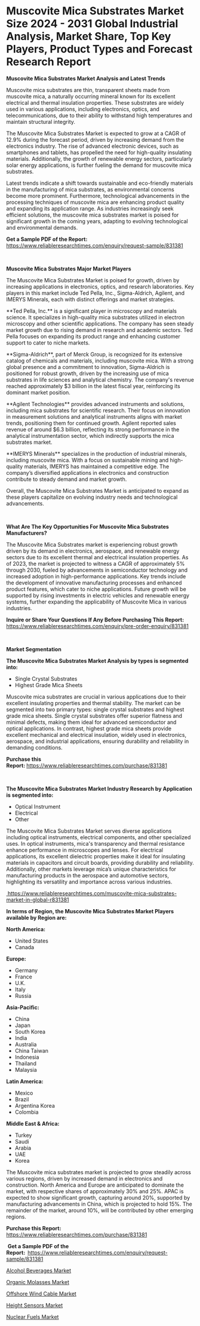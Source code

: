 <p><h1>Muscovite Mica Substrates Market Size 2024 - 2031 Global Industrial Analysis, Market Share, Top Key Players, Product Types and Forecast Research Report</h1></p><p><strong>Muscovite Mica Substrates Market Analysis and Latest Trends</strong></p>
<p><p>Muscovite mica substrates are thin, transparent sheets made from muscovite mica, a naturally occurring mineral known for its excellent electrical and thermal insulation properties. These substrates are widely used in various applications, including electronics, optics, and telecommunications, due to their ability to withstand high temperatures and maintain structural integrity.</p><p>The Muscovite Mica Substrates Market is expected to grow at a CAGR of 12.9% during the forecast period, driven by increasing demand from the electronics industry. The rise of advanced electronic devices, such as smartphones and tablets, has propelled the need for high-quality insulating materials. Additionally, the growth of renewable energy sectors, particularly solar energy applications, is further fueling the demand for muscovite mica substrates.</p><p>Latest trends indicate a shift towards sustainable and eco-friendly materials in the manufacturing of mica substrates, as environmental concerns become more prominent. Furthermore, technological advancements in the processing techniques of muscovite mica are enhancing product quality and expanding its application range. As industries increasingly seek efficient solutions, the muscovite mica substrates market is poised for significant growth in the coming years, adapting to evolving technological and environmental demands.</p></p>
<p><strong>Get a Sample PDF of the Report:&nbsp;</strong> <a href="https://www.reliableresearchtimes.com/enquiry/request-sample/831381?utm_campaign=1529&utm_medium=2&utm_source=Github&utm_content=ia&utm_term=08102024&utm_id=muscovite-mica-substrates">https://www.reliableresearchtimes.com/enquiry/request-sample/831381</a></p>
<p>&nbsp;</p>
<p><strong>Muscovite Mica Substrates Major Market Players</strong></p>
<p><p>The Muscovite Mica Substrates Market is poised for growth, driven by increasing applications in electronics, optics, and research laboratories. Key players in this market include Ted Pella, Inc., Sigma-Aldrich, Agilent, and IMERYS Minerals, each with distinct offerings and market strategies.</p><p>**Ted Pella, Inc.** is a significant player in microscopy and materials science. It specializes in high-quality mica substrates utilized in electron microscopy and other scientific applications. The company has seen steady market growth due to rising demand in research and academic sectors. Ted Pella focuses on expanding its product range and enhancing customer support to cater to niche markets.</p><p>**Sigma-Aldrich**, part of Merck Group, is recognized for its extensive catalog of chemicals and materials, including muscovite mica. With a strong global presence and a commitment to innovation, Sigma-Aldrich is positioned for robust growth, driven by the increasing use of mica substrates in life sciences and analytical chemistry. The company's revenue reached approximately $3 billion in the latest fiscal year, reinforcing its dominant market position.</p><p>**Agilent Technologies** provides advanced instruments and solutions, including mica substrates for scientific research. Their focus on innovation in measurement solutions and analytical instruments aligns with market trends, positioning them for continued growth. Agilent reported sales revenue of around $6.3 billion, reflecting its strong performance in the analytical instrumentation sector, which indirectly supports the mica substrates market.</p><p>**IMERYS Minerals** specializes in the production of industrial minerals, including muscovite mica. With a focus on sustainable mining and high-quality materials, IMERYS has maintained a competitive edge. The company’s diversified applications in electronics and construction contribute to steady demand and market growth.</p><p>Overall, the Muscovite Mica Substrates Market is anticipated to expand as these players capitalize on evolving industry needs and technological advancements.</p></p>
<p>&nbsp;</p>
<p><strong>What Are The Key Opportunities For Muscovite Mica Substrates Manufacturers?</strong></p>
<p><p>The Muscovite Mica Substrates market is experiencing robust growth driven by its demand in electronics, aerospace, and renewable energy sectors due to its excellent thermal and electrical insulation properties. As of 2023, the market is projected to witness a CAGR of approximately 5% through 2030, fueled by advancements in semiconductor technology and increased adoption in high-performance applications. Key trends include the development of innovative manufacturing processes and enhanced product features, which cater to niche applications. Future growth will be supported by rising investments in electric vehicles and renewable energy systems, further expanding the applicability of Muscovite Mica in various industries.</p></p>
<p><strong>Inquire or Share Your Questions If Any Before Purchasing This Report:</strong> <a href="https://www.reliableresearchtimes.com/enquiry/pre-order-enquiry/831381?utm_campaign=1529&utm_medium=2&utm_source=Github&utm_content=ia&utm_term=08102024&utm_id=muscovite-mica-substrates">https://www.reliableresearchtimes.com/enquiry/pre-order-enquiry/831381</a></p>
<p>&nbsp;</p>
<p><strong>Market Segmentation</strong></p>
<p><strong>The Muscovite Mica Substrates Market Analysis by types is segmented into:</strong></p>
<p><ul><li>Single Crystal Substrates</li><li>Highest Grade Mica Sheets</li></ul></p>
<p><p>Muscovite mica substrates are crucial in various applications due to their excellent insulating properties and thermal stability. The market can be segmented into two primary types: single crystal substrates and highest grade mica sheets. Single crystal substrates offer superior flatness and minimal defects, making them ideal for advanced semiconductor and optical applications. In contrast, highest grade mica sheets provide excellent mechanical and electrical insulation, widely used in electronics, aerospace, and industrial applications, ensuring durability and reliability in demanding conditions.</p></p>
<p><strong>Purchase this Report:&nbsp;</strong><a href="https://www.reliableresearchtimes.com/purchase/831381?utm_campaign=1529&utm_medium=2&utm_source=Github&utm_content=ia&utm_term=08102024&utm_id=muscovite-mica-substrates">https://www.reliableresearchtimes.com/purchase/831381</a></p>
<p>&nbsp;</p>
<p><strong>The Muscovite Mica Substrates Market Industry Research by Application is segmented into:</strong></p>
<p><ul><li>Optical Instrument</li><li>Electrical</li><li>Other</li></ul></p>
<p><p>The Muscovite Mica Substrates Market serves diverse applications including optical instruments, electrical components, and other specialized uses. In optical instruments, mica's transparency and thermal resistance enhance performance in microscopes and lenses. For electrical applications, its excellent dielectric properties make it ideal for insulating materials in capacitors and circuit boards, providing durability and reliability. Additionally, other markets leverage mica’s unique characteristics for manufacturing products in the aerospace and automotive sectors, highlighting its versatility and importance across various industries.</p></p>
<p><a href="https://www.reliableresearchtimes.com/muscovite-mica-substrates-market-in-global-r831381?utm_campaign=1529&utm_medium=2&utm_source=Github&utm_content=ia&utm_term=08102024&utm_id=muscovite-mica-substrates">&nbsp;https://www.reliableresearchtimes.com/muscovite-mica-substrates-market-in-global-r831381</a></p>
<p><strong>In terms of Region, the Muscovite Mica Substrates Market Players available by Region are:</strong></p>
<p>
    <p> <strong> North America: </strong>
        <ul>
            <li>United States</li>
            <li>Canada</li>
        </ul>
        </p> 
    <p> <strong> Europe: </strong>
        <ul>
            <li>Germany</li>
            <li>France</li>
            <li>U.K.</li>
            <li>Italy</li>
            <li>Russia</li>
        </ul>
        </p> 
    <p> <strong> Asia-Pacific: </strong>
        <ul>
            <li>China</li>
            <li>Japan</li>
            <li>South Korea</li>
            <li>India</li>
            <li>Australia</li>
            <li>China Taiwan</li>
            <li>Indonesia</li>
            <li>Thailand</li>
            <li>Malaysia</li>
        </ul>
        </p> 
    <p> <strong> Latin America: </strong>
        <ul>
            <li>Mexico</li>
            <li>Brazil</li>
            <li>Argentina Korea</li>
            <li>Colombia</li>
        </ul>
        </p> 
    <p> <strong> Middle East & Africa: </strong>
        <ul>
            <li>Turkey</li>
            <li>Saudi</li>
            <li>Arabia</li>
            <li>UAE</li>
            <li>Korea</li>
        </ul>
    </p>
    </p>
<p><p>The Muscovite mica substrates market is projected to grow steadily across various regions, driven by increased demand in electronics and construction. North America and Europe are anticipated to dominate the market, with respective shares of approximately 30% and 25%. APAC is expected to show significant growth, capturing around 20%, supported by manufacturing advancements in China, which is projected to hold 15%. The remainder of the market, around 10%, will be contributed by other emerging regions.</p></p>
<p><strong>Purchase this Report: </strong><a href="https://www.reliableresearchtimes.com/purchase/831381?utm_campaign=1529&utm_medium=2&utm_source=Github&utm_content=ia&utm_term=08102024&utm_id=muscovite-mica-substrates">https://www.reliableresearchtimes.com/purchase/831381</a></p>
<p>&nbsp;<strong>Get a Sample PDF of the Report:&nbsp;&nbsp;</strong><a href="https://www.reliableresearchtimes.com/enquiry/request-sample/831381?utm_campaign=1529&utm_medium=2&utm_source=Github&utm_content=ia&utm_term=08102024&utm_id=muscovite-mica-substrates">https://www.reliableresearchtimes.com/enquiry/request-sample/831381</a></p>
<p><strong></strong></p>
<p><p><a href="https://www.linkedin.com/pulse/emerging-trends-alcohol-beverages-market-detailed-overview-applications-wj7rf?utm_campaign=1529&utm_medium=2&utm_source=Github&utm_content=ia&utm_term=08102024&utm_id=muscovite-mica-substrates">Alcohol Beverages Market</a></p><p><a href="https://www.linkedin.com/pulse/exploring-organic-molasses-market-dynamics-global-trends-future-oks6f?utm_campaign=1529&utm_medium=2&utm_source=Github&utm_content=ia&utm_term=08102024&utm_id=muscovite-mica-substrates">Organic Molasses Market</a></p><p><a href="https://www.linkedin.com/pulse/offshore-wind-cable-industry-forecast-market-shifts-strategic-ylcrf?utm_campaign=1529&utm_medium=2&utm_source=Github&utm_content=ia&utm_term=08102024&utm_id=muscovite-mica-substrates">Offshore Wind Cable Market</a></p><p><a href="https://www.linkedin.com/pulse/evolution-height-sensors-market-key-shifts-from-2024-3c1oe?utm_campaign=1529&utm_medium=2&utm_source=Github&utm_content=ia&utm_term=08102024&utm_id=muscovite-mica-substrates">Height Sensors Market</a></p><p><a href="https://www.linkedin.com/pulse/unlocking-growth-potential-strategic-analysis-nuclear-fuels-market-5efxf?utm_campaign=1529&utm_medium=2&utm_source=Github&utm_content=ia&utm_term=08102024&utm_id=muscovite-mica-substrates">Nuclear Fuels Market</a></p></p>
